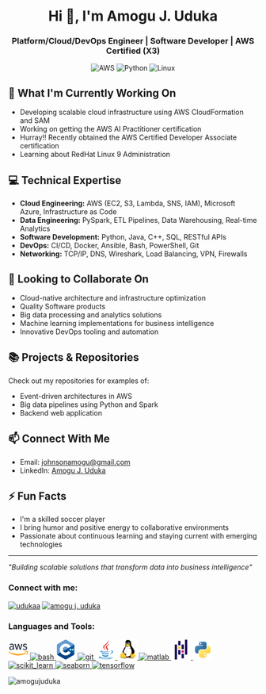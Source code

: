 <h1 align="center">Hi 👋, I'm Amogu J. Uduka</h1>
<h3 align="center">Platform/Cloud/DevOps Engineer | Software Developer | AWS Certified (X3)</h3>

<p align="center">
  <img src="https://img.shields.io/badge/AWS-%23FF9900.svg?style=flat-square&logo=amazon-aws&logoColor=white" alt="AWS"/>
  <img src="https://img.shields.io/badge/Python-3776AB?style=flat-square&logo=python&logoColor=white" alt="Python"/>
  <img src="https://img.shields.io/badge/Linux-FCC624?style=flat-square&logo=linux&logoColor=black" alt="Linux"/>
</p>


## 🔭 What I'm Currently Working On
- Developing scalable cloud infrastructure using AWS CloudFormation and SAM
- Working on getting the AWS AI Practitioner certification
- Hurray!! Recently obtained the AWS Certified Developer Associate certification
- Learning about RedHat Linux 9 Administration

## 💻 Technical Expertise
- **Cloud Engineering:** AWS (EC2, S3, Lambda, SNS, IAM), Microsoft Azure, Infrastructure as Code
- **Data Engineering:** PySpark, ETL Pipelines, Data Warehousing, Real-time Analytics
- **Software Development:** Python, Java, C++, SQL, RESTful APIs
- **DevOps:** CI/CD, Docker, Ansible, Bash, PowerShell, Git
- **Networking:** TCP/IP, DNS, Wireshark, Load Balancing, VPN, Firewalls

## 🤝 Looking to Collaborate On
- Cloud-native architecture and infrastructure optimization
- Quality Software products
- Big data processing and analytics solutions
- Machine learning implementations for business intelligence
- Innovative DevOps tooling and automation

## 📚 Projects & Repositories
Check out my repositories for examples of:
- Event-driven architectures in AWS
- Big data pipelines using Python and Spark
- Backend web application

## 📫 Connect With Me
- Email: johnsonamogu@gmail.com
- LinkedIn: [Amogu J. Uduka](https://www.linkedin.com/in/amogujuduka)

## ⚡ Fun Facts
- I'm a skilled soccer player
- I bring humor and positive energy to collaborative environments
- Passionate about continuous learning and staying current with emerging technologies

---
*"Building scalable solutions that transform data into business intelligence"*

<h3 align="left">Connect with me:</h3>
<p align="left">
<a href="https://twitter.com/udukaa" target="blank"><img align="center" src="https://raw.githubusercontent.com/rahuldkjain/github-profile-readme-generator/master/src/images/icons/Social/twitter.svg" alt="udukaa" height="30" width="40" /></a>
<a href="https://linkedin.com/in/amogu j. uduka" target="blank"><img align="center" src="https://raw.githubusercontent.com/rahuldkjain/github-profile-readme-generator/master/src/images/icons/Social/linked-in-alt.svg" alt="amogu j. uduka" height="30" width="40" /></a>
</p>

<h3 align="left">Languages and Tools:</h3>
<p align="left"> <a href="https://aws.amazon.com" target="_blank" rel="noreferrer"> <img src="https://raw.githubusercontent.com/devicons/devicon/master/icons/amazonwebservices/amazonwebservices-original-wordmark.svg" alt="aws" width="40" height="40"/> </a> <a href="https://www.gnu.org/software/bash/" target="_blank" rel="noreferrer"> <img src="https://www.vectorlogo.zone/logos/gnu_bash/gnu_bash-icon.svg" alt="bash" width="40" height="40"/> </a> <a href="https://www.w3schools.com/cpp/" target="_blank" rel="noreferrer"> <img src="https://raw.githubusercontent.com/devicons/devicon/master/icons/cplusplus/cplusplus-original.svg" alt="cplusplus" width="40" height="40"/> </a> <a href="https://git-scm.com/" target="_blank" rel="noreferrer"> <img src="https://www.vectorlogo.zone/logos/git-scm/git-scm-icon.svg" alt="git" width="40" height="40"/> </a> <a href="https://www.java.com" target="_blank" rel="noreferrer"> <img src="https://raw.githubusercontent.com/devicons/devicon/master/icons/java/java-original.svg" alt="java" width="40" height="40"/> </a> <a href="https://www.linux.org/" target="_blank" rel="noreferrer"> <img src="https://raw.githubusercontent.com/devicons/devicon/master/icons/linux/linux-original.svg" alt="linux" width="40" height="40"/> </a> <a href="https://www.mathworks.com/" target="_blank" rel="noreferrer"> <img src="https://upload.wikimedia.org/wikipedia/commons/2/21/Matlab_Logo.png" alt="matlab" width="40" height="40"/> </a> <a href="https://pandas.pydata.org/" target="_blank" rel="noreferrer"> <img src="https://raw.githubusercontent.com/devicons/devicon/2ae2a900d2f041da66e950e4d48052658d850630/icons/pandas/pandas-original.svg" alt="pandas" width="40" height="40"/> </a> <a href="https://www.python.org" target="_blank" rel="noreferrer"> <img src="https://raw.githubusercontent.com/devicons/devicon/master/icons/python/python-original.svg" alt="python" width="40" height="40"/> </a> <a href="https://scikit-learn.org/" target="_blank" rel="noreferrer"> <img src="https://upload.wikimedia.org/wikipedia/commons/0/05/Scikit_learn_logo_small.svg" alt="scikit_learn" width="40" height="40"/> </a> <a href="https://seaborn.pydata.org/" target="_blank" rel="noreferrer"> <img src="https://seaborn.pydata.org/_images/logo-mark-lightbg.svg" alt="seaborn" width="40" height="40"/> </a> <a href="https://www.tensorflow.org" target="_blank" rel="noreferrer"> <img src="https://www.vectorlogo.zone/logos/tensorflow/tensorflow-icon.svg" alt="tensorflow" width="40" height="40"/> </a> </p>

<p><img align="center" src="https://github-readme-stats.vercel.app/api/top-langs?username=amogujuduka&show_icons=true&locale=en&layout=compact" alt="amogujuduka" /></p>
